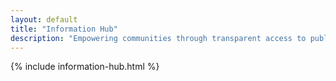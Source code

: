 ```yaml
---
layout: default
title: "Information Hub"
description: "Empowering communities through transparent access to public information"
---
```


{% include information-hub.html %}